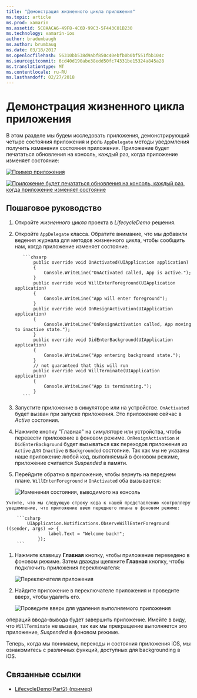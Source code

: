 ```yaml
---
title: "Демонстрация жизненного цикла приложения"
ms.topic: article
ms.prod: xamarin
ms.assetid: 5C8AACA6-49F8-4C6D-99C3-5F443C01B230
ms.technology: xamarin-ios
author: bradumbaugh
ms.author: brumbaug
ms.date: 03/18/2017
ms.openlocfilehash: 56310bb538d9abf850c40ebfb0b0bf551fbb104c
ms.sourcegitcommit: 6cd40d190abe38edd50fc74331be15324a845a28
ms.translationtype: MT
ms.contentlocale: ru-RU
ms.lasthandoff: 02/27/2018
---
```

# <a name="application-lifecycle-demo"></a>Демонстрация жизненного цикла приложения

В этом разделе мы будем исследовать приложения, демонстрирующий четыре состояния приложения и роль `AppDelegate` методы уведомления получить изменения состояния приложения. Приложение будет печататься обновления на консоль, каждый раз, когда приложение изменяет состояние:

 [ ![](application-lifecycle-demo-images/image3.png "Пример приложения")](application-lifecycle-demo-images/image3.png)

 [ ![](application-lifecycle-demo-images/image4.png "Приложение будет печататься обновления на консоль, каждый раз, когда приложение изменяет состояние")](application-lifecycle-demo-images/image4.png)

## <a name="walkthrough"></a>Пошаговое руководство


  1. Откройте _жизненного цикла_ проекта в _LifecycleDemo_ решения.
  1. Откройте `AppDelegate` класса. Обратите внимание, что мы добавили ведения журнала для методов жизненного цикла, чтобы сообщить нам, когда приложение изменяет состояние.

            ```chsarp
                public override void OnActivated(UIApplication application)
                {
                    Console.WriteLine("OnActivated called, App is active.");
                }
                public override void WillEnterForeground(UIApplication application)
                {
                    Console.WriteLine("App will enter foreground");
                }
                public override void OnResignActivation(UIApplication application)
                {
                    Console.WriteLine("OnResignActivation called, App moving to inactive state.");
                }
                public override void DidEnterBackground(UIApplication application)
                {
                    Console.WriteLine("App entering background state.");
                }
                // not guaranteed that this will run
                public override void WillTerminate(UIApplication application)
                {
                    Console.WriteLine("App is terminating.");
                }
            ```

  1. Запустите приложение в симуляторе или на устройстве. `OnActivated` будет вызван при запуске приложения. Это приложение сейчас в _Active_ состояния.
  1. Нажмите кнопку "Главная" на симуляторе или устройства, чтобы перевести приложение в фоновом режиме. `OnResignActivation` и `DidEnterBackground` будет вызываться как переходов приложения из `Active` для `Inactive` в `Backgrounded` состояние. Так как мы не указаны наше приложение любой код, выполняемый в фоновом режиме, приложение считается _Suspended_ в памяти.
  1. Перейдите обратно в приложение, чтобы вернуть на переднем плане. `WillEnterForeground` и `OnActivated` оба вызывается:

        ![](application-lifecycle-demo-images/image4.png "Изменения состояния, выводимого на консоль")

    Учтите, что мы следующую строку кода к нашей представлению контроллеру уведомление, что приложение ввел переднего плана в фоновом режиме:

        ```csharp
            UIApplication.Notifications.ObserveWillEnterForeground ((sender, args) => {
                    label.Text = "Welcome back!";
                });
        ```

1. Нажмите клавишу **Главная** кнопку, чтобы приложение переведено в фоновом режиме. Затем дважды щелкните **Главная** кнопку, чтобы подключить приложения переключателя:
    
    ![](application-lifecycle-demo-images/app-switcher-.png "Переключателя приложения")
  
1. Найдите приложение в переключателе приложения и проведите вверх, чтобы удалить его.
    
    ![](application-lifecycle-demo-images/app-switcher-swipe-.png "Проведите вверх для удаления выполняемого приложения") 
    
операций ввода-вывода будет завершить приложение. Имейте в виду, что `WillTerminate` не вызван, так как мы прекращение выполняется это приложение, _Suspended_ в фоновом режиме.

Теперь, когда мы понимаем, переходы и состояния приложения iOS, мы ознакомитесь с различных функций, доступных для backgrounding в iOS.



## <a name="related-links"></a>Связанные ссылки

- [LifecycleDemo(Part2) (пример)](https://developer.xamarin.com/samples/monotouch/LifecycleDemo/)
